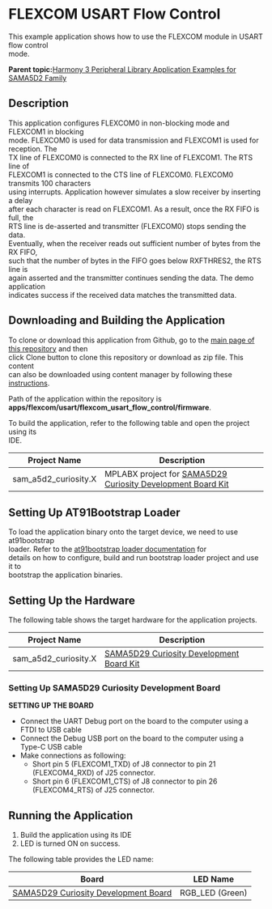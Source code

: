 # FLEXCOM USART Flow Control

This example application shows how to use the FLEXCOM module in USART flow control<br /> mode.

**Parent topic:**[Harmony 3 Peripheral Library Application Examples for SAMA5D2 Family](GUID-3730E5D6-911C-4BCA-9955-26D7EB66B585.md)

## Description

This application configures FLEXCOM0 in non-blocking mode and FLEXCOM1 in blocking<br /> mode. FLEXCOM0 is used for data transmission and FLEXCOM1 is used for reception. The<br /> TX line of FLEXCOM0 is connected to the RX line of FLEXCOM1. The RTS line of<br /> FLEXCOM1 is connected to the CTS line of FLEXCOM0. FLEXCOM0 transmits 100 characters<br /> using interrupts. Application however simulates a slow receiver by inserting a delay<br /> after each character is read on FLEXCOM1. As a result, once the RX FIFO is full, the<br /> RTS line is de-asserted and transmitter \(FLEXCOM0\) stops sending the data.<br /> Eventually, when the receiver reads out sufficient number of bytes from the RX FIFO,<br /> such that the number of bytes in the FIFO goes below RXFTHRES2, the RTS line is<br /> again asserted and the transmitter continues sending the data. The demo application<br /> indicates success if the received data matches the transmitted data.

## Downloading and Building the Application

To clone or download this application from Github, go to the [main page of this repository](https://github.com/Microchip-MPLAB-Harmony/csp_apps_sam_a5d2) and then<br /> click Clone button to clone this repository or download as zip file. This content<br /> can also be downloaded using content manager by following these [instructions](https://github.com/Microchip-MPLAB-Harmony/contentmanager/wiki).

Path of the application within the repository is<br /> **apps/flexcom/usart/flexcom\_usart\_flow\_control/firmware**.

To build the application, refer to the following table and open the project using its<br /> IDE.

|Project Name|Description|
|------------|-----------|
|sam\_a5d2\_curiosity.X|MPLABX project for [SAMA5D29 Curiosity Development Board Kit](https://www.microchip.com/en-us/development-tool/EV07R15A)|

## Setting Up AT91Bootstrap Loader

To load the application binary onto the target device, we need to use at91bootstrap<br /> loader. Refer to the [at91bootstrap loader documentation](GUID-DA6B998E-C5DD-4566-BB08-7DC124553FBF.md) for<br /> details on how to configure, build and run bootstrap loader project and use it to<br /> bootstrap the application binaries.

## Setting Up the Hardware

The following table shows the target hardware for the application projects.

|Project Name|Description|
|------------|-----------|
|sam\_a5d2\_curiosity.X|[SAMA5D29 Curiosity Development Board Kit](https://www.microchip.com/en-us/development-tool/EV07R15A)|

### Setting Up SAMA5D29 Curiosity Development Board

**SETTING UP THE BOARD**

-   Connect the UART Debug port on the board to the computer using a FTDI to USB cable
-   Connect the Debug USB port on the board to the computer using a Type-C USB cable
-   Make connections as following:
    -   Short pin 5 \(FLEXCOM1\_TXD\) of J8 connector to pin 21 \(FLEXCOM4\_RXD\) of J25 connector.
    -   Short pin 6 \(FLEXCOM1\_CTS\) of J8 connector to pin 26 \(FLEXCOM4\_RTS\) of J25 connector.

## Running the Application

1.  Build the application using its IDE
2.  LED is turned ON on success.

The following table provides the LED name:

|Board|LED Name|
|-----|--------|
|[SAMA5D29 Curiosity Development Board](https://www.microchip.com/en-us/development-tool/EV07R15A)|RGB\_LED \(Green\)|

